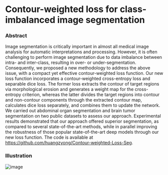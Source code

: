 # Contour-weighted loss for class-imbalanced image segmentation

### Abstract
Image segmentation is critically important in almost all medical image analysis for automatic interpretations and processing. However, it is often challenging to perform image segmentation due to data imbalance between intra- and inter-class, resulting in over- or under-segmentation. Consequently, we proposed a new methodology to address the above issue, with a compact yet effective contour-weighted loss function. Our new loss function incorporates a contour-weighted cross-entropy loss and separable dice loss. The former loss extracts the contour of target regions via morphological erosion and generates a weight map for the cross-entropy criterion, whereas the latter divides the target regions into contour and non-contour components through the extracted contour map, calculates dice loss separately, and combines them to update the network. We carried out abdominal organ segmentation and brain tumor segmentation on two public datasets to assess our approach. Experimental results demonstrated that our approach offered superior segmentation, as compared to several state-of-the-art methods, while in parallel improving the robustness of those popular state-of-the-art deep models through our new loss function. The code is available at https://github.com/huangzyong/Contour-weighted-Loss-Seg.

### Illustration
![image](visual-c.png)
